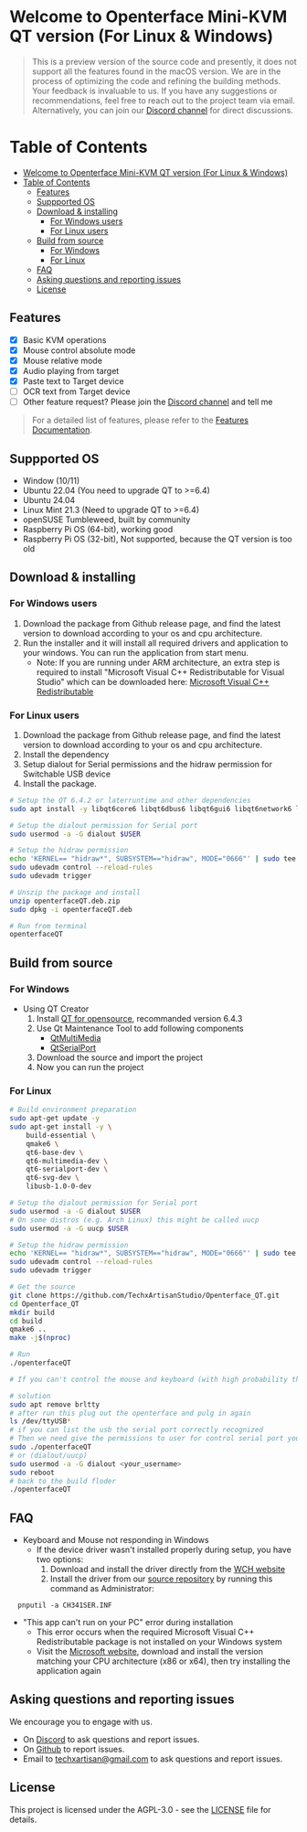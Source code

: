 # Welcome to Openterface Mini-KVM QT version (For Linux & Windows)

> This is a preview version of the source code and presently, it does not support all the features found in the macOS version. We are in the process of optimizing the code and refining the building methods. Your feedback is invaluable to us. If you have any suggestions or recommendations, feel free to reach out to the project team via email. Alternatively, you can join our [Discord channel](https://discord.gg/sFTJD6a3R8) for direct discussions.

# Table of Contents
- [Welcome to Openterface Mini-KVM QT version (For Linux \& Windows)](#welcome-to-openterface-mini-kvm-qt-version-for-linux--windows)
- [Table of Contents](#table-of-contents)
  - [Features](#features)
  - [Suppported OS](#suppported-os)
  - [Download \& installing](#download--installing)
    - [For Windows users](#for-windows-users)
    - [For Linux users](#for-linux-users)
  - [Build from source](#build-from-source)
    - [For Windows](#for-windows)
    - [For Linux](#for-linux)
  - [FAQ](#faq)
  - [Asking questions and reporting issues](#asking-questions-and-reporting-issues)
  - [License](#license)

## Features
- [x] Basic KVM operations
- [x] Mouse control absolute mode
- [x] Mouse relative mode
- [x] Audio playing from target
- [x] Paste text to Target device
- [ ] OCR text from Target device
- [ ] Other feature request? Please join the [Discord channel](https://discord.gg/sFTJD6a3R8) and tell me

> For a detailed list of features, please refer to the [Features Documentation](doc/feature.md).

## Suppported OS
- Window (10/11) 
- Ubuntu 22.04 (You need to upgrade QT to >=6.4)
- Ubuntu 24.04
- Linux Mint 21.3 (Need to upgrade QT to >=6.4)
- openSUSE Tumbleweed, built by community
- Raspberry Pi OS (64-bit), working good
- Raspberry Pi OS (32-bit), Not supported, because the QT version is too old

## Download & installing
### For Windows users
1. Download the package from Github release page, and find the latest version to download according to your os and cpu architecture.
2. Run the installer and it will install all required drivers and application to your windows. You can run the application from start menu.
    - Note: If you are running under ARM architecture, an extra step is required to install "Microsoft Visual C++ Redistributable for Visual Studio" which can be downloaded here: [Microsoft Visual C++ Redistributable](https://learn.microsoft.com/en-us/cpp/windows/latest-supported-vc-redist?view=msvc-170#latest-microsoft-visual-c-redistributable-version) 

### For Linux users

1. Download the package from Github release page, and find the latest version to download according to your os and cpu architecture.
2. Install the dependency
3. Setup dialout for Serial permissions and the hidraw permission for Switchable USB device
4. Install the package.

 ```bash
# Setup the QT 6.4.2 or laterruntime and other dependencies
sudo apt install -y libqt6core6 libqt6dbus6 libqt6gui6 libqt6network6 libqt6multimedia6 libqt6multimediawidgets6 libqt6serialport6 libqt6svg6 libusb-1.0-0-dev
 ```

```bash
# Setup the dialout permission for Serial port
sudo usermod -a -G dialout $USER
```

```bash
# Setup the hidraw permission
echo 'KERNEL== "hidraw*", SUBSYSTEM=="hidraw", MODE="0666"' | sudo tee /etc/udev/rules.d/51-openterface.rules 
sudo udevadm control --reload-rules
sudo udevadm trigger
```

 ```bash
# Unszip the package and install
unzip openterfaceQT.deb.zip
sudo dpkg -i openterfaceQT.deb
 ```

 ```bash
# Run from terminal 
openterfaceQT
 ```

## Build from source
### For Windows
- Using QT Creator
  1. Install [QT for opensource](https://www.qt.io/download-qt-installer-oss), recommanded version 6.4.3
  2. Use Qt Maintenance Tool to add following components
     - [QtMultiMedia](https://doc.qt.io/qt-6/qtmultimedia-index.html)
     - [QtSerialPort](https://doc.qt.io/qt-6/qtserialport-index.html)
  3. Download the source and import the project
  4. Now you can run the project

### For Linux
``` bash
# Build environment preparation   
sudo apt-get update -y
sudo apt-get install -y \
    build-essential \
    qmake6 \
    qt6-base-dev \
    qt6-multimedia-dev \
    qt6-serialport-dev \
    qt6-svg-dev \
    libusb-1.0-0-dev
```

```bash
# Setup the dialout permission for Serial port
sudo usermod -a -G dialout $USER
# On some distros (e.g. Arch Linux) this might be called uucp
sudo usermod -a -G uucp $USER

# Setup the hidraw permission
echo 'KERNEL== "hidraw*", SUBSYSTEM=="hidraw", MODE="0666"' | sudo tee /etc/udev/rules.d/51-openterface.rules 
sudo udevadm control --reload-rules
sudo udevadm trigger
```

``` bash
# Get the source
git clone https://github.com/TechxArtisanStudio/Openterface_QT.git
cd Openterface_QT
mkdir build
cd build
qmake6 ..
make -j$(nproc)
```

``` bash
# Run
./openterfaceQT
```

``` bash
# If you can't control the mouse and keyboard (with high probability that did not correctly recognize the serial port)

# solution
sudo apt remove brltty
# after run this plug out the openterface and pulg in again
ls /dev/ttyUSB*
# if you can list the usb the serial port correctly recognized
# Then we need give the permissions to user for control serial port you can do this:
sudo ./openterfaceQT
# or (dialout/uucp)
sudo usermod -a -G dialout <your_username>
sudo reboot
# back to the build floder
./openterfaceQT

```

## FAQ
 - Keyboard and Mouse not responding in Windows
   - If the device driver wasn't installed properly during setup, you have two options:
     1. Download and install the driver directly from the [WCH website](https://www.wch-ic.com/downloads/CH341SER_EXE.html)
     2. Install the driver from our [source repository](https://github.com/TechxArtisanStudio/Openterface_QT/blob/main/driver/windows/CH341SER.INF) by running this command as Administrator:
  ```
    pnputil -a CH341SER.INF
  ```
 - "This app can't run on your PC" error during installation
   - This error occurs when the required Microsoft Visual C++ Redistributable package is not installed on your Windows system
   - Visit the [Microsoft website](https://learn.microsoft.com/en-us/cpp/windows/latest-supported-vc-redist?view=msvc-170#latest-microsoft-visual-c-redistributable-version), download and install the version matching your CPU architecture (x86 or x64), then try installing the application again
  

## Asking questions and reporting issues

We encourage you to engage with us.
- On [Discord](https://discord.gg/sFTJD6a3R8) to ask questions and report issues.
- On [Github](https://github.com/TechxArtisanStudio/Openterface_QT/issues) to report issues.
- Email to [techxartisan@gmail.com](mailto:techxartisan@gmail.com) to ask questions and report issues.

## License

This project is licensed under the AGPL-3.0 - see the [LICENSE](LICENSE) file for details.
